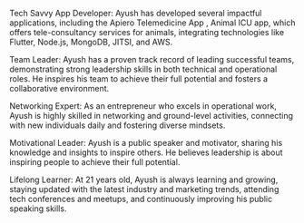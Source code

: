 Tech Savvy App Developer: Ayush has developed several impactful applications, including the Apiero Telemedicine App , Animal ICU app, which offers tele-consultancy services for animals, integrating technologies like Flutter, Node.js, MongoDB, JITSI, and AWS.

Team Leader: Ayush has a proven track record of leading successful teams, demonstrating strong leadership skills in both technical and operational roles. He inspires his team to achieve their full potential and fosters a collaborative environment.



Networking Expert: As an entrepreneur who excels in operational work, Ayush is highly skilled in networking and ground-level activities, connecting with new individuals daily and fostering diverse mindsets.

Motivational Leader: Ayush is a public speaker and motivator, sharing his knowledge and insights to inspire others. He believes leadership is about inspiring people to achieve their full potential.

Lifelong Learner: At 21 years old, Ayush is always learning and growing, staying updated with the latest industry and marketing trends, attending tech conferences and meetups, and continuously improving his public speaking skills.

<!---
ayushsahu7447/ayushsahu7447 is a ✨ special ✨ repository because its `README.md` (this file) appears on your GitHub profile.
You can click the Preview link to take a look at your changes.
--->
